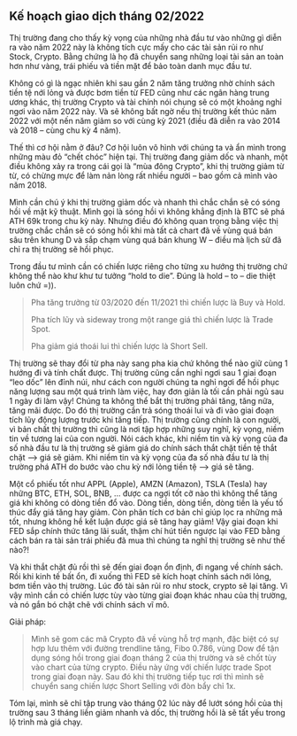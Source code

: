 ## Kế hoạch giao dịch tháng 02/2022

Thị trường đang cho thấy kỳ vọng của những nhà đầu tư vào những gì diễn ra vào năm 2022 này là không tích cực mấy cho các tài sản rủi ro như Stock, Crypto. Bằng chứng là họ đã chuyển sang những loại tài sản an toàn hơn như vàng, trái phiếu và tiền mặt để bảo toàn danh mục đầu tư. 

Không có gì là ngạc nhiên khi sau gần 2 năm tăng trưởng nhờ chính sách tiền tệ nới lỏng và được bơm tiền từ FED cũng như các ngân hàng trung ương khác, thị trường Crypto và tài chính nói chung sẽ có một khoảng nghỉ ngơi vào năm 2022 này. Và sẽ không bất ngờ nếu thị trường kết thúc năm 2022 với một nến năm giảm so với cùng kỳ 2021 (điều đã diễn ra vào 2014 và 2018 – cùng chu kỳ 4 năm). 

Thế thì cơ hội nằm ở đâu? Cơ hội luôn vô hình với chúng ta và ẩn mình trong những màu đỏ “chết chóc” hiện tại. Thị trường đang giảm dốc và nhanh, một điều không xảy ra trong cái gọi là “mùa đông Crypto”, khi thị trường giảm từ từ, có chừng mực để làm nản lòng rất nhiều người – bao gồm cả mình vào năm 2018. 

Mình cần chú ý khi thị trường giảm dốc và nhanh thì chắc chắn sẽ có sóng hồi về mặt kỹ thuật. Mình gọi là sóng hồi vì không khẳng định là BTC sẽ phá ATH 69k trong chu kỳ này. Nhưng điều đó không quan trọng bằng việc thị trường chắc chắn sẽ có sóng hồi khi mà tất cả chart đã về vùng quá bán sâu trên khung D và sắp chạm vùng quá bán khung W – điều mà lịch sử đã chỉ ra thị trường sẽ hồi phục. 

Trong đầu tư mình cần có chiến lược riêng cho từng xu hướng thị trường chứ không thể nào khư khư tư tưởng “hold to die”. Đúng là hold – to – die thiệt luôn chứ =)). 

> Pha tăng trưởng từ 03/2020 đến 11/2021 thì chiến lược là Buy và Hold. 
> 
> Pha tích lũy và sideway trong một range giá thì chiến lược là Trade Spot.
> 
> Pha giảm giá thoái lui thì chiến lược là Short Sell.

Thị trường sẽ thay đổi từ pha này sang pha kia chứ không thể nào giữ cùng 1 hướng đi và tính chất được. Thị trường cũng cần nghỉ ngơi sau 1 giai đoạn “leo dốc” lên đỉnh núi, như cách con người chúng ta nghỉ ngơi để hồi phục năng lượng sau một quá trình làm việc, hay đơn giản là tối cần phải ngủ sau 1 ngày đi làm vậy! Chúng ta không thể bắt thị trường phải tăng, tăng nữa, tăng mãi được. Do đó thị trường cần trả sóng thoái lui và đi vào giai đoạn tích lũy động lượng trước khi tăng tiếp. Thị trường cũng chính là con người, vì bản chất thị trường thì cũng là nơi tập hợp những suy nghĩ, kỳ vọng, niềm tin về tương lai của con người. Nói cách khác, khi niềm tin và kỳ vọng của đa số nhà đầu tư là thị trường sẽ giảm giá do chính sách thắt chặt tiền tệ thắt chặt --> giá sẽ giảm. Khi niềm tin và kỳ vọng của đa số nhà đầu tư là thị trường phá ATH do bước vào chu kỳ nới lỏng tiền tệ --> giá sẽ tăng. 

Một cổ phiếu tốt như APPL (Apple), AMZN (Amazon), TSLA (Tesla) hay những BTC, ETH, SOL, BNB, … được ca ngợi tốt cỡ nào thì không thể tăng giá khi không có dòng tiền đổ vào. Dòng tiền, dòng tiền, dòng tiền là yếu tố thúc đẩy giá tăng hay giảm. Còn phân tích cơ bản chỉ giúp lọc ra những mã tốt, nhưng không hề kết luận được giá sẽ tăng hay giảm! Vậy giai đoạn khi FED sắp chính thức tăng lãi suất, thậm chí hút tiền ngược lại vào FED bằng cách bán ra tài sản trái phiếu đã mua thì chúng ta nghĩ thị trường sẽ như thế nào?!

Và khi thắt chặt đủ rồi thì sẽ đến giai đoạn ổn định, đi ngang về chính sách. Rồi khi kinh tế bất ổn, đi xuống thì FED sẽ kích hoạt chính sách nới lỏng, bơm tiền vào thị trường. Lúc đó tài sản rủi ro như stock, crypto sẽ lại tăng. Vì vậy  mình cần có chiến lược tùy vào từng giai đoạn khác nhau của thị trường, và nó gắn bó chặt chẽ với chính sách vĩ mô.

Giải pháp:

> Mình sẽ gom các mã Crypto đã về vùng hỗ trợ mạnh, đặc biệt có sự hợp lưu thêm với đường trendline tăng, Fibo 0.786, vùng Dow để tận dụng sóng hồi trong giai đoạn tháng 2 của thị trường và sẽ chốt tùy vào chart của từng crypto. Điều này ứng với chiến lược trade Spot trong giai đoạn này. Sau đó khi thị trường tiếp tục rơi thì mình sẽ chuyển sang chiến lược Short Selling với đòn bẩy chỉ 1x. 

Tóm lại, mình sẽ chỉ tập trung vào tháng 02 lúc này để lướt sóng hồi của thị trường sau 3 tháng liền giảm nhanh và dốc, thị trường hồi là sẽ tất yếu trong lộ trình mà giá chạy. 
